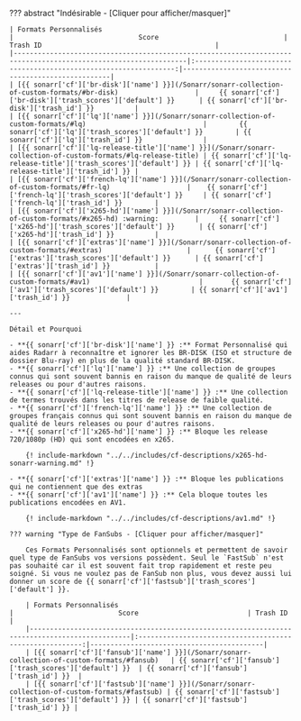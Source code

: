 ??? abstract "Indésirable - [Cliquer pour afficher/masquer]"

    | Formats Personnalisés                                                                                           |                               Score                               | Trash ID                                           |
    |-----------------------------------------------------------------------------------------------------------------|:-----------------------------------------------------------------:|----------------------------------------------------|
    | [{{ sonarr['cf']['br-disk']['name'] }}](/Sonarr/sonarr-collection-of-custom-formats/#br-disk)                   |     {{ sonarr['cf']['br-disk']['trash_scores']['default'] }}      | {{ sonarr['cf']['br-disk']['trash_id'] }}          |
    | [{{ sonarr['cf']['lq']['name'] }}](/Sonarr/sonarr-collection-of-custom-formats/#lq)                             |        {{ sonarr['cf']['lq']['trash_scores']['default'] }}        | {{ sonarr['cf']['lq']['trash_id'] }}               |
    | [{{ sonarr['cf']['lq-release-title']['name'] }}](/Sonarr/sonarr-collection-of-custom-formats/#lq-release-title) | {{ sonarr['cf']['lq-release-title']['trash_scores']['default'] }} | {{ sonarr['cf']['lq-release-title']['trash_id'] }} |
    | [{{ sonarr['cf']['french-lq']['name'] }}](/Sonarr/sonarr-collection-of-custom-formats/#fr-lq)                   |    {{ sonarr['cf']['french-lq']['trash_scores']['default'] }}     | {{ sonarr['cf']['french-lq']['trash_id'] }}        |
    | [{{ sonarr['cf']['x265-hd']['name'] }}](/Sonarr/sonarr-collection-of-custom-formats/#x265-hd) :warning:         |     {{ sonarr['cf']['x265-hd']['trash_scores']['default'] }}      | {{ sonarr['cf']['x265-hd']['trash_id'] }}          |
    | [{{ sonarr['cf']['extras']['name'] }}](/Sonarr/sonarr-collection-of-custom-formats/#extras)                     |      {{ sonarr['cf']['extras']['trash_scores']['default'] }}      | {{ sonarr['cf']['extras']['trash_id'] }}           |
    | [{{ sonarr['cf']['av1']['name'] }}](/Sonarr/sonarr-collection-of-custom-formats/#av1)                           |       {{ sonarr['cf']['av1']['trash_scores']['default'] }}        | {{ sonarr['cf']['av1']['trash_id'] }}              |

    ---

    Détail et Pourquoi

    - **{{ sonarr['cf']['br-disk']['name'] }} :** Format Personnalisé qui aides Radarr à reconnaître et ignorer les BR-DISK (ISO et structure de dossier Blu-ray) en plus de la qualité standard BR-DISK.
    - **{{ sonarr['cf']['lq']['name'] }} :** Une collection de groupes connus qui sont souvent bannis en raison du manque de qualité de leurs releases ou pour d'autres raisons.
    - **{{ sonarr['cf']['lq-release-title']['name'] }} :** Une collection de termes trouvés dans les titres de release de faible qualité.
    - **{{ sonarr['cf']['french-lq']['name'] }} :** Une collection de groupes français connus qui sont souvent bannis en raison du manque de qualité de leurs releases ou pour d'autres raisons.
    - **{{ sonarr['cf']['x265-hd']['name'] }} :** Bloque les release 720/1080p (HD) qui sont encodées en x265.

        {! include-markdown "../../includes/cf-descriptions/x265-hd-sonarr-warning.md" !}

    - **{{ sonarr['cf']['extras']['name'] }} :** Bloque les publications qui ne contiennent que des extras
    - **{{ sonarr['cf']['av1']['name'] }} :** Cela bloque toutes les publications encodées en AV1.

        {! include-markdown "../../includes/cf-descriptions/av1.md" !}

    ??? warning "Type de FanSubs - [Cliquer pour afficher/masquer]"

        Ces Formats Personnalisés sont optionnels et permettent de savoir quel type de FanSubs vos versions possèdent. Seul le `FastSub` n'est pas souhaité car il est souvent fait trop rapidement et reste peu soigné. Si vous ne voulez pas de FanSub non plus, vous devez aussi lui donner un score de {{ sonarr['cf']['fastsub']['trash_scores']['default'] }}.

        | Formats Personnalisés                                                                         |                          Score                           | Trash ID                                  |
        |-----------------------------------------------------------------------------------------------|:--------------------------------------------------------:|-------------------------------------------|
        | [{{ sonarr['cf']['fansub']['name'] }}](/Sonarr/sonarr-collection-of-custom-formats/#fansub)   | {{ sonarr['cf']['fansub']['trash_scores']['default'] }}  | {{ sonarr['cf']['fansub']['trash_id'] }}  |
        | [{{ sonarr['cf']['fastsub']['name'] }}](/Sonarr/sonarr-collection-of-custom-formats/#fastsub) | {{ sonarr['cf']['fastsub']['trash_scores']['default'] }} | {{ sonarr['cf']['fastsub']['trash_id'] }} |
